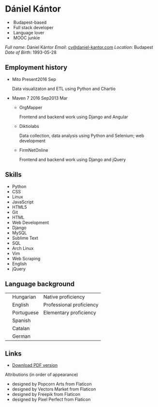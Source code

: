 # Dániel Kántor

- <img src="./003-cityscape.svg" alt="" class=icon> Budapest-based
- <img src="./002-browser.svg" alt="" class=icon> Full stack developer
- <img src="./001-language.svg" alt="" class=icon> Language lover
- <img src="./books.svg" alt="" class=icon> MOOC junkie

<div class=alt>

*Full name*: Dániel Kántor
*Email*: cv@daniel-kantor.com
*Location*: Budapest
*Date of Birth*: 1993-05-28


</div>

<div>

## Employment history
<div class="timeline">

- Mito <span class=time><span>Present</span><span class=end>2016 Sep</span></span>

    Data visualizaton and ETL using Python and Chartio

- Maven 7 <span class=time><span>2016 Sep</span><span class=end>2013 Mar</span></span>

    - OrgMapper

        Frontend and backend work using Django and Angular

    - Diktiolabs

        Data collection, data analysis using Python and Selenium; web development

    - FirmNetOnline
        
        Frontend and backend work using Django and jQuery

</div>

</div>

<div>

## Skills

<div class="skills">

- Python
- CSS
- Linux
- JavaScript
- HTML5
- Git
- HTML
- Web Development
- Django
- MySQL
- Sublime Text
- SQL
- Arch Linux
- Vim
- Web Scraping
- English
- jQuery

</div>


</div>


<div>

## Language background
<div>
    <table>
        <tr>
            <td><div class="progress"><div style="width:100%"></div></div></td>
            <td>Hungarian</td>
            <td>Native proficiency</td>
        </tr>
        <tr class="sep">
            <td><div class="progress"><div style="width:90%"></div></div></td>
            <td>English</td>
            <td>Professional proficiency</td>
        </tr>
        <tr>
            <td><div class="progress"><div style="width:60%"></div></div></td>
            <td>Portuguese</td>
            <td>Elementary proficiency</td>
        </tr>
        <tr>
            <td><div class="progress"><div style="width:40%"></div></div></td>
            <td>Spanish</td>
            <td></td>
        </tr>
        <tr>
            <td><div class="progress"><div style="width:20%"></div></div></td>
            <td>Catalan</td>
            <td></td>
        </tr>
        <tr>
            <td><div class="progress"><div style="width:10%"></div></div></td>
            <td>German</td>
            <td></td>
        </tr>
    </table>
</div>

</div>

<div>

## Links

- <a href="cv.pdf">Download PDF version</a>

</div>



Attributions (in order of appearance)
- designed by Popcorn Arts from Flaticon
- designed by Vectors Market from Flaticon
- designed by Freepik from Flaticon
- designed by Pixel Perfect from Flaticon

